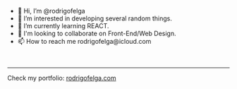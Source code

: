 <!DOCTYPE html>
<html>
  <body>
    <head>
      <title>Rodrigo Felga</title>
    </head>
    <ul>
      <li> 👋 Hi, I’m @rodrigofelga </li>
      <li> 👀 I’m interested in developing several random things.</li>
      <li> 🌱 I’m currently learning REACT.</li>
      <li> 💞️ I'm looking to collaborate on Front-End/Web Design.</li>
      <li> 📫 How to reach me rodrigofelga@icloud.com </li>
    </ul>
      <br>
      <hr>
        <p>Check my portfolio: <a href="https://www.rodrigofelga.com">rodrigofelga.com</a></p> 
        <!-- Thanks for visiting my GitHub. -->
  
   </body>
 </html>        
